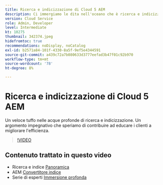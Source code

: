```yaml
---
title: Ricerca e indicizzazione di Cloud 5 AEM
description: Ci immergiamo le dita nell'oceano che è ricerca e indicizzazione
version: Cloud Service
role: Admin, Developer
level: Intermediate
kt: 10275
thumbnail: 342374.jpeg
hidefromtoc: true
recommendations: noDisplay, noCatalog
exl-id: b2571a84-101f-4330-8a5f-9ef5e4344591
source-git-commit: a439c72a7b080633d3777eefad3b47f01c92b970
workflow-type: tm+mt
source-wordcount: '78'
ht-degree: 8%

---
```


# Ricerca e indicizzazione di Cloud 5 AEM

Un veloce tuffo nelle acque profonde di ricerca e indicizzazione. Un argomento impegnativo che speriamo di contribuire ad educare i clienti a migliorare l&#39;efficienza.

>[!VIDEO](https://video.tv.adobe.com/v/342374?quality=12&learn=on)

## Contenuto trattato in questo video

+ Ricerca e indice [Panoramica](https://experienceleague.adobe.com/docs/experience-manager-cloud-service/content/operations/indexing.html?lang=it)
+ AEM [Convertitore indice](https://experienceleague.adobe.com/docs/experience-manager-cloud-service/content/migration-journey/refactoring-tools/index-converter.html)
+ Serie di esperti [Immersione profonda](../../../cloud-service/migration/moving-to-aem-as-a-cloud-service/search-and-indexing.md)

